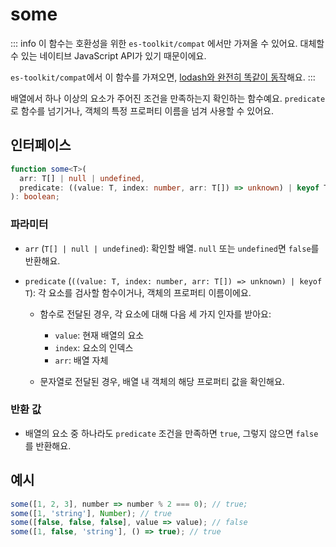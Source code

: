 # some

::: info
이 함수는 호환성을 위한 `es-toolkit/compat` 에서만 가져올 수 있어요. 대체할 수 있는 네이티브 JavaScript API가 있기 때문이에요.

`es-toolkit/compat`에서 이 함수를 가져오면, [lodash와 완전히 똑같이 동작](../../../compatibility.md)해요.
:::

배열에서 하나 이상의 요소가 주어진 조건을 만족하는지 확인하는 함수예요. `predicate`로 함수를 넘기거나, 객체의 특정 프로퍼티 이름을 넘겨 사용할 수 있어요.

## 인터페이스

```typescript
function some<T>(
  arr: T[] | null | undefined,
  predicate: ((value: T, index: number, arr: T[]) => unknown) | keyof T
): boolean;
```

### 파라미터

- `arr` (`T[] | null | undefined`): 확인할 배열. `null` 또는 `undefined`면 `false`를 반환해요.
- `predicate` (`((value: T, index: number, arr: T[]) => unknown) | keyof T`): 각 요소를 검사할 함수이거나, 객체의 프로퍼티 이름이에요.

  - 함수로 전달된 경우, 각 요소에 대해 다음 세 가지 인자를 받아요:

    - `value`: 현재 배열의 요소
    - `index`: 요소의 인덱스
    - `arr`: 배열 자체

  - 문자열로 전달된 경우, 배열 내 객체의 해당 프로퍼티 값을 확인해요.

### 반환 값

- 배열의 요소 중 하나라도 `predicate` 조건을 만족하면 `true`, 그렇지 않으면 `false`를 반환해요.

## 예시

```typescript
some([1, 2, 3], number => number % 2 === 0); // true;
some([1, 'string'], Number); // true
some([false, false, false], value => value); // false
some([1, false, 'string'], () => true); // true
```
